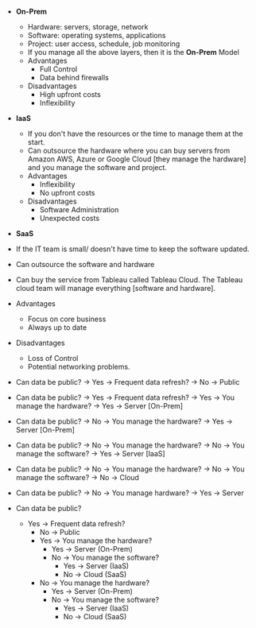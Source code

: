 - **On-Prem**
  - Hardware: servers, storage, network
  - Software: operating systems, applications
  - Project: user access, schedule, job monitoring
  - If you manage all the above layers, then it is the **On-Prem** Model
  - Advantages
    - Full Control
    - Data behind firewalls
  - Disadvantages
    - High upfront costs
    - Inflexibility  
- **IaaS**
  - If you don't have the resources or the time to manage them at the start.
  - Can outsource the hardware where you can buy servers from Amazon AWS, Azure or Google Cloud [they manage the hardware] and you manage the software and project.
  - Advantages
    - Inflexibility
    - No upfront costs
  - Disadvantages
    - Software Administration
    - Unexpected costs
 - **SaaS**
  - If the IT team is small/ doesn't have time to keep the software updated.
  - Can outsource the software and hardware
  - Can buy the service from Tableau called Tableau Cloud. The Tableau cloud team will manage everything [software and hardware].
  - Advantages
    - Focus on core business
    - Always up to date
  - Disadvantages
    - Loss of Control
    - Potential networking problems.
   
- Can data be public? -> Yes -> Frequent data refresh? -> No -> Public
- Can data be public? -> Yes -> Frequent data refresh? -> Yes -> You manage the hardware? -> Yes -> Server [On-Prem]
- Can data be public? -> No -> You manage the hardware? -> Yes -> Server [On-Prem]
- Can data be public? -> No -> You manage the hardware? -> No -> You manage the software? -> Yes -> Server [IaaS]
- Can data be public? -> No -> You manage the hardware? -> No -> You manage the software? -> No -> Cloud
- Can data be public? -> No -> You manage hardware? -> Yes -> Server

- Can data be public?
  - Yes → Frequent data refresh?
    - No → Public
    - Yes → You manage the hardware?
      - Yes → Server (On-Prem)
      - No → You manage the software?
        - Yes → Server (IaaS)
        - No → Cloud (SaaS)
    - No → You manage the hardware?
      - Yes → Server (On-Prem)
      - No → You manage the software?
        - Yes → Server (IaaS)
        - No → Cloud (SaaS)
